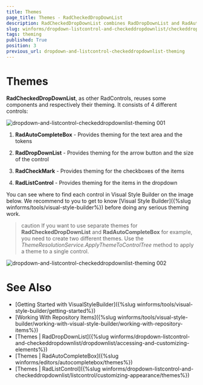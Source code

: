 ```yaml
---
title: Themes
page_title: Themes - RadCheckedDropDownList
description: RadCheckedDropDownList combines RadDropDownList and RadAutoCompleteBox in order to provide functionality to check items in the drop down area and tokenize them in the text area. 
slug: winforms/dropdown-listcontrol-and-checkeddropdownlist/checkeddropdownlist/theming
tags: theming
published: True
position: 3
previous_url: dropdown-and-listcontrol-checkeddropdownlist-theming
---
```


# Themes

__RadCheckedDropDownList__, as other RadControls, reuses some components and respectively their theming. It consists of 4 different controls:
        
![dropdown-and-listcontrol-checkeddropdownlist-theming 001](images/dropdown-and-listcontrol-checkeddropdownlist-theming001.png)

1. __RadAutoCompleteBox__ - Provides theming for the text area and the tokens
            

1. __RadDropDownList__ - Provides theming for the arrow button and the size of the control
            

1. __RadCheckMark__ - Provides theming for the checkboxes of the items
            

1. __RadListControl__ - Provides theming for the items in the dropdown
            

You can see where to find each control in Visual Style Builder on the image below. We recommend to you to get to know [Visual Style Builder]({%slug winforms/tools/visual-style-builder%}) before doing any serious theming work.
        
>caution If you want to use separate themes for __RadCheckedDropDownList__ and __RadAutoCompleteBox__ for example, you need to create two different themes. Use the *ThemeResolutionService.ApplyThemeToControlTree* method to apply a theme to a single control.

![dropdown-and-listcontrol-checkeddropdownlist-theming 002](images/dropdown-and-listcontrol-checkeddropdownlist-theming002.png)

# See Also 

* [Getting Started with VisualStyleBuilder]({%slug winforms/tools/visual-style-builder/getting-started%})
* [Working With Repository Items]({%slug winforms/tools/visual-style-builder/working-with-visual-style-builder/working-with-repository-items%})
* [Themes | RadDropDownList]({%slug winforms/dropdown-listcontrol-and-checkeddropdownlist/dropdownlist/accessing-and-customizing-elements%})
* [Themes | RadAutoCompleteBox]({%slug winforms/editors/autocompletebox/themes%})
* [Themes | RadListControl]({%slug winforms/dropdown-listcontrol-and-checkeddropdownlist/listcontrol/customizing-appearance/themes%})
